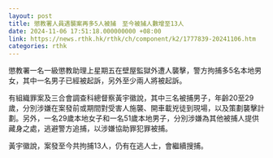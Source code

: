 ```yaml
---
layout: post
title: 懲教署人員遇襲案再多5人被捕　至今被捕人數增至13人
date: 2024-11-06 17:51:18.000000000 +08:00
link: https://news.rthk.hk/rthk/ch/component/k2/1777839-20241106.htm
categories: rthk
---
```


懲教署一名一級懲教助理上星期五在壁屋監獄外遭人襲擊，警方拘捕多5名本地男女，其中一名男子已經被起訴，另外至少兩人將被起訴。

有組織罪案及三合會調查科總督察黃宇徽說，其中三名被捕男子，年齡20至29歲，分別涉嫌在案發前或期間對受害人施襲、開車載兇徒到現場，以及策劃襲擊計劃。另外，一名29歲本地女子和一名51歲本地男子，分別涉嫌為其他被捕人提供藏身之處，逃避警方追捕，以涉嫌協助罪犯罪被捕。

黃宇徽說，案發至今共拘捕13人，仍有在逃人士，會繼續搜捕。
